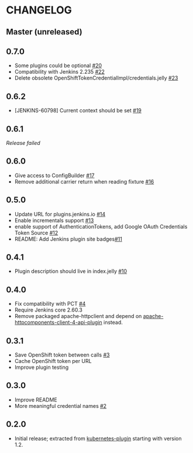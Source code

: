 CHANGELOG
=========

Master (unreleased)
-----

0.7.0
-----
* Some plugins could be optional [#20](https://github.com/jenkinsci/kubernetes-credentials-plugin/pull/20)
* Compatibility with Jenkins 2.235 [#22](https://github.com/jenkinsci/kubernetes-credentials-plugin/pull/22)
* Delete obsolete OpenShiftTokenCredentialImpl/credentials.jelly [#23](https://github.com/jenkinsci/kubernetes-credentials-plugin/pull/23)


0.6.2
-----
* [JENKINS-60798] Current context should be set [#19](https://github.com/jenkinsci/kubernetes-credentials-plugin/pull/19)

0.6.1
-----
*Release failed*

0.6.0
-----
* Give access to ConfigBuilder [#17](https://github.com/jenkinsci/kubernetes-credentials-plugin/pull/17)
* Remove additional carrier return when reading fixture [#16](https://github.com/jenkinsci/kubernetes-credentials-plugin/pull/16)

0.5.0
-----
* Update URL for plugins.jenkins.io [#14](https://github.com/jenkinsci/kubernetes-credentials-plugin/pull/14)
* Enable incrementals support [#13](https://github.com/jenkinsci/kubernetes-credentials-plugin/pull/13)
* enable support of AuthenticationTokens, add Google OAuth Credentials Token Source [#12](https://github.com/jenkinsci/kubernetes-credentials-plugin/pull/12)
* README: Add Jenkins plugin site badges[#11](https://github.com/jenkinsci/kubernetes-credentials-plugin/pull/11)

0.4.1
-----
* Plugin description should live in index.jelly [#10](https://github.com/jenkinsci/kubernetes-credentials-plugin/pull/10)

0.4.0
-----
* Fix compatibility with PCT [#4](https://github.com/jenkinsci/kubernetes-credentials-plugin/pull/4)
* Require Jenkins core 2.60.3
* Remove packaged apache-httpclient and depend on [apache-httpcomponents-client-4-api-plugin](https://github.com/jenkinsci/apache-httpcomponents-client-4-api-plugin) instead.

0.3.1
-----
* Save OpenShift token between calls [#3](https://github.com/jenkinsci/kubernetes-credentials-plugin/pull/3)
* Cache OpenShift token per URL
* Improve plugin testing

0.3.0
-----
* Improve README
* More meaningful credential names [#2](https://github.com/jenkinsci/kubernetes-credentials-plugin/pull/2)


0.2.0
-----
* Initial release; extracted from [kubernetes-plugin](https://github.com/jenkinsci/kubernetes-plugin) starting with version 1.2.
